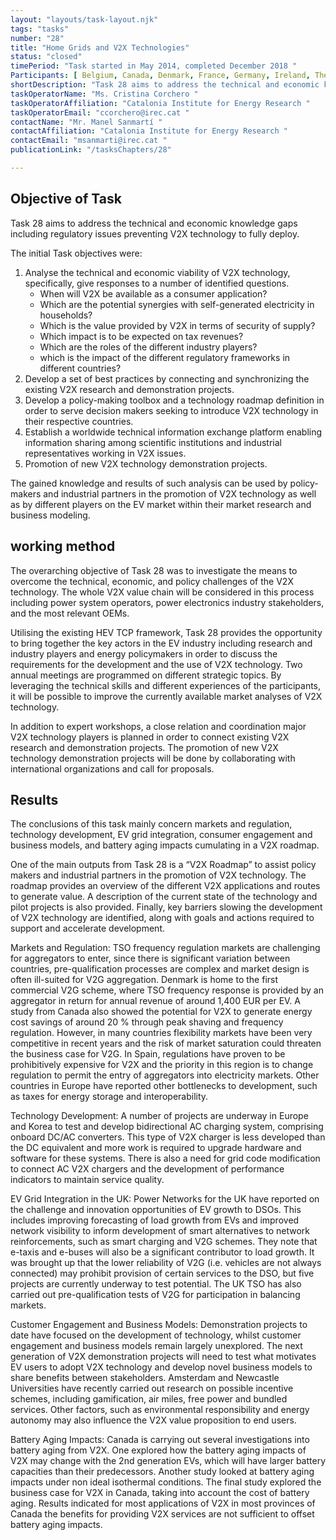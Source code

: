 ```yaml
---
layout: "layouts/task-layout.njk"
tags: "tasks"
number: "28"
title: "Home Grids and V2X Technologies"
status: "closed"
timePeriod: "Task started in May 2014, completed December 2018 "
Participants: [ Belgium, Canada, Denmark, France, Germany, Ireland, The Netherlands, Republic of Korea, Spain, Switzerland, United Kingdom, United States]
shortDescription: "Task 28 aims to address the technical and economic knowledge gaps including regulatory issues preventing V2X technology to fully deploy. "
taskOperatorName: "Ms. Cristina Corchero "
taskOperatorAffiliation: "Catalonia Institute for Energy Research "
taskOperatorEmail: "ccorchero@irec.cat "
contactName: "Mr. Manel Sanmartí "
contactAffiliation: "Catalonia Institute for Energy Research "
contactEmail: "msanmarti@irec.cat "
publicationLink: "/tasksChapters/28"

---
```


## Objective of Task
Task 28 aims to address the technical and economic knowledge gaps including regulatory issues preventing V2X technology to fully deploy. 

The initial Task objectives were:  

1. Analyse the technical and economic viability of V2X technology, specifically, give responses to a number of identified questions. 
    - When will V2X be available as a consumer application? 
    - Which are the potential synergies with self-generated electricity in households? 
    - Which is the value provided by V2X in terms of security of supply? 
    - Which impact is to be expected on tax revenues? 
    - Which are the roles of the different industry players? 
    - which is the impact of the different regulatory frameworks in different countries?  
2. Develop a set of best practices by connecting and synchronizing the existing V2X research and demonstration projects.  
3. Develop a policy-making toolbox and a technology roadmap definition in order to serve decision makers seeking to introduce V2X technology in their respective countries.  
4. Establish a worldwide technical information exchange platform enabling information sharing among scientific institutions and industrial representatives working in V2X issues.  
5. Promotion of new V2X technology demonstration projects.  

The gained knowledge and results of such analysis can be used by policy-makers and industrial partners in the promotion of V2X technology as well as by different players on the EV market within their market research and business modeling. 

## working method
The overarching objective of Task 28 was to investigate the means to overcome the technical, economic, and policy challenges of the V2X technology. The whole V2X value chain will be considered in this process including power system operators, power electronics industry stakeholders, and the most relevant OEMs. 

Utilising the existing HEV TCP framework, Task 28 provides the opportunity to bring together the key actors in the EV industry including research and industry players and energy policymakers in order to discuss the requirements for the development and the use of V2X technology. Two annual meetings are programmed on different strategic topics. By leveraging the technical skills and different experiences of the participants, it will be possible to improve the currently available market analyses of V2X technology.  

In addition to expert workshops, a close relation and coordination major V2X technology players is planned in order to connect existing V2X research and demonstration projects. The promotion of new V2X technology demonstration projects will be done by collaborating with international organizations and call for proposals.  

## Results
The conclusions of this task mainly concern markets and regulation, technology development, EV grid integration, consumer engagement and business models, and battery aging impacts cumulating in a V2X roadmap. 

One of the main outputs from Task 28 is a “V2X Roadmap” to assist policy makers and industrial partners in the promotion of V2X technology. The roadmap provides an overview of the different V2X applications and routes to generate value. A description of the current state of the technology and pilot projects is also provided. Finally, key barriers slowing the development of V2X technology are identified, along with goals and actions required to support and accelerate development. 

Markets and Regulation: TSO frequency regulation markets are challenging for aggregators to enter, since there is significant variation between countries, pre-qualification processes are complex and market design is often ill-suited for V2G aggregation. Denmark is home to the first commercial V2G scheme, where TSO frequency response is provided by an aggregator in return for annual revenue of around 1,400 EUR per EV. A study from Canada also showed the potential for V2X to generate energy cost savings of around 20 % through peak shaving and frequency regulation. However, in many countries flexibility markets have been very competitive in recent years and the risk of market saturation could threaten the business case for V2G. In Spain, regulations have proven to be prohibitively expensive for V2X and the priority in this region is to change regulation to permit the entry of aggregators into electricity markets. Other countries in Europe have reported other bottlenecks to development, such as taxes for energy storage and interoperability. 

Technology Development: A number of projects are underway in Europe and Korea to test and develop bidirectional AC charging system, comprising onboard DC/AC converters. This type of V2X charger is less developed than the DC equivalent and more work is required to upgrade hardware and software for these systems. There is also a need for grid code modification to connect AC V2X chargers and the development of performance indicators to maintain service quality.  

EV Grid Integration in the UK: Power Networks for the UK have reported on the challenge and innovation opportunities of EV growth to DSOs. This includes improving forecasting of load growth from EVs and improved network visibility to inform development of smart alternatives to network reinforcements, such as smart charging and V2G schemes. They note that e-taxis and e-buses will also be a significant contributor to load growth. It was brought up that the lower reliability of V2G (i.e. vehicles are not always connected) may prohibit provision of certain services to the DSO, but five projects are currently underway to test potential. The UK TSO has also carried out pre-qualification tests of V2G for participation in balancing markets.  

Customer Engagement and Business Models: Demonstration projects to date have focused on the development of technology, whilst customer engagement and business models remain largely unexplored. The next generation of V2X demonstration projects will need to test what motivates EV users to adopt V2X technology and develop novel business models to share benefits between stakeholders. Amsterdam and Newcastle Universities have recently carried out research on possible incentive schemes, including gamification, air miles, free power and bundled services. Other factors, such as environmental responsibility and energy autonomy may also influence the V2X value proposition to end users.  

Battery Aging Impacts: Canada is carrying out several investigations into battery aging from V2X. One explored how the battery aging impacts of V2X may change with the 2nd generation EVs, which will have larger battery capacities than their predecessors. Another study looked at battery aging impacts under non ideal isothermal conditions. The final study explored the business case for V2X in Canada, taking into account the cost of battery aging. Results indicated for most applications of V2X in most provinces of Canada the benefits for providing V2X services are not sufficient to offset battery aging impacts.  